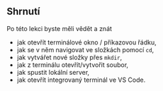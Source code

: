 ## Shrnutí

Po této lekci byste měli vědět a znát

- jak otevřít terminálové okno / příkazovou řádku,
- jak se v něm navigovat ve složkách pomocí `cd`,
- jak vytvářet nové složky přes `mkdir`,
- jak z terminálu otevřít/vytvořit soubor,
- jak spustit lokální server,
- jak otevřít integrovaný terminál ve VS Code.
